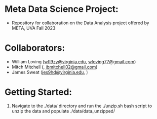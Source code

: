 # Meta Data Science Project:
- Repository for collaboration on the Data Analysis project offered by META, UVA Fall 2023

# Collaborators:
- William Loving (wfl9zy@virginia.edu, wloving77@gmail.com)
- Mitch Mitchell (, jbmitchell02@gmail.com)
- James Sweat (jes9hd@virginia.edu, )

# Getting Started:
1. Navigate to the ./data/ directory and run the ./unzip.sh bash script to unzip the data and populate ./data/data_unzipped/